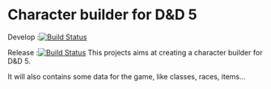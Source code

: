 # Character builder for D&D 5

Develop :[![Build Status](https://travis-ci.org/Hartorn/character-builder-dd5.svg?branch=develop)](https://travis-ci.org/Hartorn/character-builder-dd5)

Release :[![Build Status](https://travis-ci.org/Hartorn/character-builder-dd5.svg?branch=release)](https://travis-ci.org/Hartorn/character-builder-dd5)
This projects aims at creating a character builder for D&D 5.

It will also contains some data for the game, like classes, races, items...
